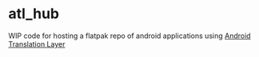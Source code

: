 # atl_hub

WIP code for hosting a flatpak repo of android applications using [Android Translation Layer](https://gitlab.com/android_translation_layer/)
